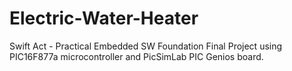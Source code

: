 # Electric-Water-Heater
Swift Act - Practical Embedded SW Foundation Final Project using PIC16F877a microcontroller and PicSimLab PIC Genios board.
